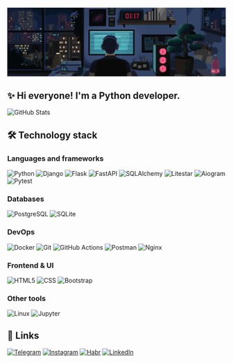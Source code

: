 ![Header](https://github.com/CASEYNGER/caseynger/blob/main/assets/coding.gif)

## ✨ Hi everyone! I'm a Python developer.
![GitHub Stats](https://github-readme-stats.vercel.app/api?username=CASEYNGER&show_icons=true&theme=dark&hide_border=true)

## 🛠️ Technology stack
### Languages and frameworks
![Python](https://img.shields.io/badge/python-python?style=for-the-badge&logo=python&labelColor=262925&color=1b1d1f)
![Django](https://img.shields.io/badge/django-django?style=for-the-badge&logo=django&logoColor=35b842&labelColor=262925&color=1b1d1f)
![Flask](https://img.shields.io/badge/flask-flask?style=for-the-badge&logo=Flask&logoColor=white&labelColor=262925&color=1b1d1f)
![FastAPI](https://img.shields.io/badge/fastapi-fastapi?style=for-the-badge&logo=fastapi&logoColor=82e8e1&labelColor=262925&color=1b1d1f)
![SQLAlchemy](https://img.shields.io/badge/sqlalchemy-sqlalchemy?style=for-the-badge&logo=SQLAlchemy&logoColor=white&labelColor=262925&color=1b1d1f)
![Litestar](https://img.shields.io/badge/litestar-litestar?style=for-the-badge&labelColor=262925&color=1b1d1f)
![Aiogram](https://img.shields.io/badge/aiogram-aiogram?style=for-the-badge&labelColor=262925&color=1b1d1f)
![Pytest](https://img.shields.io/badge/pytest-pytest?style=for-the-badge&labelColor=262925&color=1b1d1f)

### Databases
![PostgreSQL](https://img.shields.io/badge/postgresql-postresql?style=for-the-badge&logo=postgresql&logoColor=82e8e1&labelColor=262925&color=1b1d1f)
![SQLite](https://img.shields.io/badge/sqlite-sqlite?style=for-the-badge&logo=SQLite&logoColor=8db0c4&labelColor=262925&color=1b1d1f)

### DevOps
![Docker](https://img.shields.io/badge/docker-docker?style=for-the-badge&logo=docker&logoColor=4fd6ff&labelColor=262925&color=1b1d1f)
![Git](https://img.shields.io/badge/git-git?style=for-the-badge&logo=Git&logoColor=white&labelColor=262925&color=1b1d1f)
![GitHub Actions](https://img.shields.io/badge/github_actions-githubactions?style=for-the-badge&logo=GitHub%20Actions&logoColor=white&labelColor=262925&color=1b1d1f)
![Postman](https://img.shields.io/badge/postman-postman?style=for-the-badge&logo=postman&logoColor=ff8742&labelColor=262925&color=1b1d1f)
![Nginx](https://img.shields.io/badge/nginx-nginx?style=for-the-badge&logo=nginx&logoColor=04c918&labelColor=262925&color=1b1d1f)

### Frontend & UI
![HTML5](https://img.shields.io/badge/html-html?style=for-the-badge&logo=html5&logoColor=ff9e42&labelColor=262925&color=1b1d1f)
![CSS](https://img.shields.io/badge/css-css?style=for-the-badge&logo=css&logoColor=cd42ff&labelColor=262925&color=1b1d1f)
![Bootstrap](https://img.shields.io/badge/bootstrap-bootstrap?style=for-the-badge&logo=Bootstrap&logoColor=4281ff&labelColor=262925&color=1b1d1f)

### Other tools
![Linux](https://img.shields.io/badge/linux-linux?style=for-the-badge&logo=Linux&logoColor=ffec42&labelColor=262925&color=1b1d1f)
![Jupyter](https://img.shields.io/badge/jupyter-jupyter?style=for-the-badge&logo=Jupyter&logoColor=ff8a1c&labelColor=262925&color=1b1d1f)

## 🔗 Links
[![Telegram](https://img.shields.io/badge/telegram-telegram?style=for-the-badge&logo=telegram&labelColor=262925&color=262925)](https://t.me/caseynger)
[![Instagram](https://img.shields.io/badge/instagram-instagram?style=for-the-badge&logo=instagram&labelColor=262925&color=262925)](https://www.instagram.com/caseynger)
[![Habr](https://img.shields.io/badge/habr-habr?style=for-the-badge&logo=habr&labelColor=262925&color=262925)](https://habr.com/ru/users/caseynger/)
[![LinkedIn](https://img.shields.io/badge/linkedin-linkedin?style=for-the-badge&logo=linkedin&labelColor=262925&color=262925)](https://www.linkedin.com/in/caseynger)
